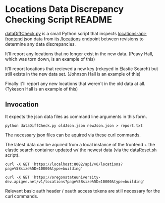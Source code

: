 # Locations Data Discrepancy Checking Script README

[dataDiffCheck.py](dataDiffCheck.py) is a small Python script that inspects [locations-api-frontend](https://github.com/osu-mist/locations-frontend-api) json data from its [/locations](../swagger.yaml#L12) endpoint between revisions to determine any data discrepancies.

It'll report any locations that no longer exist in the new data. (Peavy Hall, which was torn down, is an example of this)

It'll report locations that recieved a new key (rekeyed in Elastic Search) but still exists in the new data set. (Johnson Hall is an example of this)

Finally it'll report any new locations that weren't in the old data at all. (Tykeson Hall is an example of this)

## Invocation

It expects the json data files as command line arguments in this form.

`python dataDiffCheck.py oldJson.json newJson.json > report.txt`

The necessary json files can be aquired via these curl commands.

The latest data can be aquired from a local instance of the frontend + the elastic search container updated w/ the newest data (via the dataReset.sh script).

`curl -X GET 'https://localhost:8082/api/v0/locations?page%5Bsize%5D=10000&type=building'`

`curl -X GET 'https://oregonstateuniversity-dev.apigee.net/v1/locations?page%5Bsize%5D=10000&type=building'`

Relevant basic auth header / oauth access tokens are still necessary for the curl commands.